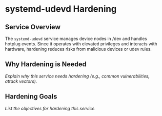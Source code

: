 # systemd-udevd Hardening

## Service Overview
The `systemd-udevd` service manages device nodes in /dev and handles hotplug events. Since it operates with elevated privileges and interacts with hardware, hardening reduces risks from malicious devices or udev rules.

## Why Hardening is Needed
_Explain why this service needs hardening (e.g., common vulnerabilities, attack vectors)._

## Hardening Goals
_List the objectives for hardening this service._
